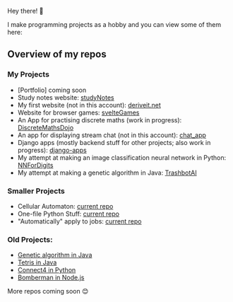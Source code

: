 Hey there! 👋

I make programming projects as a hobby and you can view some of them here:

## Overview of my repos
### My Projects
- [Portfolio] coming soon
- Study notes website: [studyNotes](https://github.com/uzairarif5/studyNotes.git)
- My first website (not in this account): [deriveit.net](https://github.com/deriveitCreator/deriveit.git)
- Website for browser games: [svelteGames](https://github.com/uzairarif5/svelteGames)
- An App for practising discrete maths (work in progress): [DiscreteMathsDojo](https://github.com/uzairarif5/DiscreteMathsDojo)
- An app for displaying stream chat (not in this account): [chat_app](https://github.com/deriveitCreator/chat_app)
- Django apps (mostly backend stuff for other projects; also work in progress): [django-apps](https://github.com/uzairarif5/django_apps)
- My attempt at making an image classification neural network in Python: [NNForDigits](https://github.com/uzairarif5/NNForDigits)
- My attempt at making a genetic algorithm in Java: [TrashbotAI]([https://github.com/uzairarif5/NNForDigits](https://github.com/uzairarif5/trashbotAI))

### Smaller Projects
- Cellular Automaton: [current repo](https://github.com/uzairarif5/cellular_automaton)
- One-file Python Stuff: [current repo](https://github.com/uzairarif5/oneFilePython)
- "Automatically" apply to jobs: [current repo](https://github.com/uzairarif5/autoApply)

### Old Projects:
- [Genetic algorithm in Java](https://github.com/uzairarif5/trashbotAI)
- [Tetris in Java](https://github.com/uzairarif5/Tetris)
- [Connect4 in Python](https://github.com/uzairarif5/Connect4)
- [Bomberman in Node.js](https://github.com/uzairarif5/bomberman)

More repos coming soon 😊
